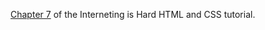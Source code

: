 [Chapter 7](https://www.internetingishard.com/html-and-css/floats/) of the Interneting is Hard HTML and CSS tutorial.

